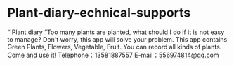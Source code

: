 # Plant-diary-echnical-supports
“ Plant diary ”Too many plants are planted, what should I do if it is not easy to manage? Don't worry, this app will solve your problem. This app contains Green Plants, Flowers, Vegetable, Fruit. You can record all kinds of plants. Come and use it!
Telephone：13581887557 E-mail：556974814@qq.com
